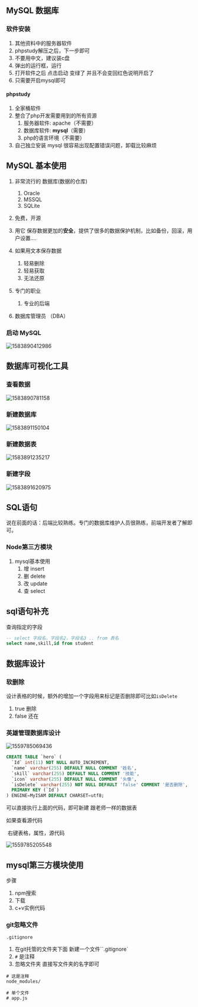 ## MySQL 数据库

### 软件安装

1. 其他资料中的服务器软件
2. phpstudy解压之后，下一步即可
3. 不要用中文，建议装c盘
4. 弹出的运行框，运行
5. 打开软件之后 点击启动 变绿了 并且不会变回红色说明开启了
6. 只需要开启mysql即可

#### phpstudy 

1. 全家桶软件
2. 整合了php开发需要用到的所有资源
   1. 服务器软件: apache（不需要）
   2. 数据库软件: **mysql**（需要）
   3. php的语言环境（不需要）
3. 自己独立安装 mysql 很容易出现配置错误问题，卸载比较麻烦

## MySQL 基本使用

1. 非常流行的 数据库(数据的仓库)

   1. Oracle
   2. MSSQL
   3. SQLite

2. 免费，开源

3. 用它 保存数据更加的**安全**，提供了很多的数据保护机制，比如备份，回滚，用户设置....

4. 如果用文本保存数据

   1. 轻易删除
   2. 轻易获取
   3. 无法还原

5. 专门的职业

   1. 专业的后端
2. 数据库管理员 （DBA）



### 启动 MySQL

![1583890412986](NodeJS第五天_课堂笔记.assets/1583890412986.png)



## 数据库可视化工具

### 查看数据

![1583890781158](NodeJS第五天_课堂笔记.assets/1583890781158.png)



### 新建数据库

![1583891150104](NodeJS第五天_课堂笔记.assets/1583891150104.png)



### 新建数据表

![1583891235217](NodeJS第五天_课堂笔记.assets/1583891235217.png)



### 新建字段

![1583891620975](NodeJS第五天_课堂笔记.assets/1583891620975.png)





## SQL语句

说在前面的话：后端比较熟练。专门的数据库维护人员很熟练，前端开发者了解即可。

### Node第三方模块

1. mysql基本使用
   1. 增 insert
   2. 删 delete
   3. 改 update
   4. 查 select 

## sql语句补充

查询指定的字段

```sql
-- select 字段名，字段名2，字段名3 .. from 表名
select name,skill,id from student 
```

## 数据库设计

### 软删除

设计表格的时候，额外的增加一个字段用来标记是否删除即可比如`isDelete`

1. true 删除
2. false 还在

### 英雄管理数据库设计

![1559785069436](NodeJS第五天_课堂笔记.assets/1559785069436.png)

```sql
CREATE TABLE `hero` (
  `Id` int(11) NOT NULL AUTO_INCREMENT,
  `name` varchar(255) DEFAULT NULL COMMENT '姓名',
  `skill` varchar(255) DEFAULT NULL COMMENT '技能',
  `icon` varchar(255) DEFAULT NULL COMMENT '头像',
  `isDelete` varchar(255) NOT NULL DEFAULT 'false' COMMENT '是否删除',
  PRIMARY KEY (`Id`)
) ENGINE=MyISAM DEFAULT CHARSET=utf8;
```

可以直接执行上面的代码，即可新建 跟老师一样的数据表

如果查看源代码

​	右键表格，属性，源代码

![1559785205548](NodeJS第五天_课堂笔记.assets/1559785205548.png)

## mysql第三方模块使用

步骤

1. npm搜索
2. 下载
3. c+v实例代码



### git忽略文件

`.gitignore`

1. 在git托管的文件夹下面 新建一个文件``.gitignore`
2. `#` 是注释
3. 忽略文件夹 直接写文件夹的名字即可



```
# 这是注释
node_modules/

# 单个文件
# app.js
```

